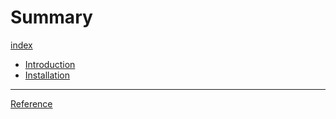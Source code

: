 # Summary

[index](./index.md)

- [Introduction](./01-introduction.md)
- [Installation](./02-installation.md)

---

[Reference](./reference.md)
